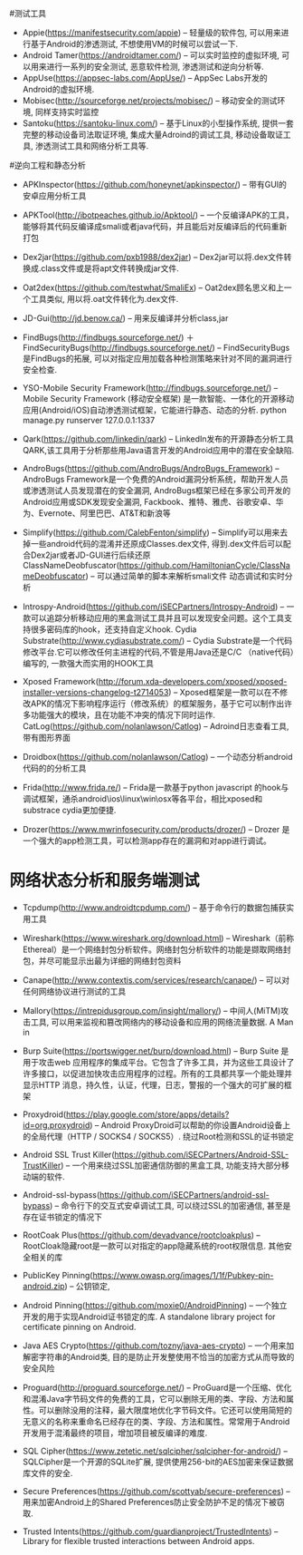 #测试工具

- Appie(https://manifestsecurity.com/appie) – 轻量级的软件包, 可以用来进行基于Android的渗透测试, 不想使用VM的时候可以尝试一下.
- Android Tamer(https://androidtamer.com/) – 可以实时监控的虚拟环境, 可以用来进行一系列的安全测试, 恶意软件检测, 渗透测试和逆向分析等.
- AppUse(https://appsec-labs.com/AppUse/) – AppSec Labs开发的Android的虚拟环境.
- Mobisec(http://sourceforge.net/projects/mobisec/) – 移动安全的测试环境, 同样支持实时监控
- Santoku(https://santoku-linux.com/) – 基于Linux的小型操作系统, 提供一套完整的移动设备司法取证环境, 集成大量Adroind的调试工具, 移动设备取证工具, 渗透测试工具和网络分析工具等.

#逆向工程和静态分析

- APKInspector(https://github.com/honeynet/apkinspector/) – 带有GUI的安卓应用分析工具
- APKTool(http://ibotpeaches.github.io/Apktool/) – 一个反编译APK的工具，能够将其代码反编译成smali或者java代码，并且能后对反编译后的代码重新打包
- Dex2jar(https://github.com/pxb1988/dex2jar) – Dex2jar可以将.dex文件转换成.class文件或是将apt文件转换成jar文件.
- Oat2dex(https://github.com/testwhat/SmaliEx) – Oat2dex顾名思义和上一个工具类似, 用以将.oat文件转化为.dex文件.
- JD-Gui(http://jd.benow.ca/) – 用来反编译并分析class,jar
- FindBugs(http://findbugs.sourceforge.net/) ＋ FindSecurityBugs(http://findbugs.sourceforge.net/) – FindSecurityBugs是FindBugs的拓展, 可以对指定应用加载各种检测策略来针对不同的漏洞进行安全检查.
- YSO-Mobile Security Framework(http://findbugs.sourceforge.net/) – Mobile Security Framework (移动安全框架) 是一款智能、一体化的开源移动应用(Android/iOS)自动渗透测试框架，它能进行静态、动态的分析.
python manage.py runserver 127.0.0.1:1337
- Qark(https://github.com/linkedin/qark) – LinkedIn发布的开源静态分析工具QARK,该工具用于分析那些用Java语言开发的Android应用中的潜在安全缺陷.
- AndroBugs(https://github.com/AndroBugs/AndroBugs_Framework) – AndroBugs Framework是一个免费的Android漏洞分析系统，帮助开发人员或渗透测试人员发现潜在的安全漏洞, AndroBugs框架已经在多家公司开发的Android应用或SDK发现安全漏洞, Fackbook、推特、雅虎、谷歌安卓、华为、Evernote、阿里巴巴、AT&T和新浪等
- Simplify(https://github.com/CalebFenton/simplify) – Simplify可以用来去掉一些android代码的混淆并还原成Classes.dex文件, 得到.dex文件后可以配合Dex2jar或者JD-GUI进行后续还原
ClassNameDeobfuscator(https://github.com/HamiltonianCycle/ClassNameDeobfuscator) – 可以通过简单的脚本来解析smali文件
动态调试和实时分析

- Introspy-Android(https://github.com/iSECPartners/Introspy-Android) – 一款可以追踪分析移动应用的黑盒测试工具并且可以发现安全问题。这个工具支持很多密码库的hook，还支持自定义hook.
Cydia Substrate(http://www.cydiasubstrate.com/) – Cydia Substrate是一个代码修改平台.它可以修改任何主进程的代码,不管是用Java还是C/C （native代码）编写的, 一款强大而实用的HOOK工具
- Xposed Framework(http://forum.xda-developers.com/xposed/xposed-installer-versions-changelog-t2714053) – Xposed框架是一款可以在不修改APK的情况下影响程序运行（修改系统）的框架服务，基于它可以制作出许多功能强大的模块，且在功能不冲突的情况下同时运作.
CatLog(https://github.com/nolanlawson/Catlog) – Adroind日志查看工具, 带有图形界面
- Droidbox(https://github.com/nolanlawson/Catlog) – 一个动态分析android代码的的分析工具
- Frida(http://www.frida.re/) – Frida是一款基于python javascript 的hook与调试框架，通杀android\ios\linux\win\osx等各平台，相比xposed和substrace cydia更加便捷.
- Drozer(https://www.mwrinfosecurity.com/products/drozer/) – Drozer 是一个强大的app检测工具，可以检测app存在的漏洞和对app进行调试。

# 网络状态分析和服务端测试

- Tcpdump(http://www.androidtcpdump.com/) – 基于命令行的数据包捕获实用工具
- Wireshark(https://www.wireshark.org/download.html) – Wireshark（前称Ethereal）是一个网络封包分析软件。网络封包分析软件的功能是撷取网络封包，并尽可能显示出最为详细的网络封包资料
- Canape(http://www.contextis.com/services/research/canape/) – 可以对任何网络协议进行测试的工具
- Mallory(https://intrepidusgroup.com/insight/mallory/) – 中间人(MiTM)攻击工具, 可以用来监视和篡改网络内的移动设备和应用的网络流量数据. A Man in
- Burp Suite(https://portswigger.net/burp/download.html) – Burp Suite 是用于攻击web 应用程序的集成平台。它包含了许多工具，并为这些工具设计了许多接口，以促进加快攻击应用程序的过程。所有的工具都共享一个能处理并显示HTTP 消息，持久性，认证，代理，日志，警报的一个强大的可扩展的框架
- Proxydroid(https://play.google.com/store/apps/details?id=org.proxydroid) – Android ProxyDroid可以帮助的你设置Android设备上的全局代理（HTTP / SOCKS4 / SOCKS5）.
绕过Root检测和SSL的证书锁定

- Android SSL Trust Killer(https://github.com/iSECPartners/Android-SSL-TrustKiller) – 一个用来绕过SSL加密通信防御的黑盒工具, 功能支持大部分移动端的软件.
- Android-ssl-bypass(https://github.com/iSECPartners/android-ssl-bypass) – 命令行下的交互式安卓调试工具, 可以绕过SSL的加密通信, 甚至是存在证书锁定的情况下
- RootCoak Plus(https://github.com/devadvance/rootcloakplus) – RootCloak隐藏root是一款可以对指定的app隐藏系统的root权限信息.
其他安全相关的库

- PublicKey Pinning(https://www.owasp.org/images/1/1f/Pubkey-pin-android.zip) – 公钥锁定,
- Android Pinning(https://github.com/moxie0/AndroidPinning) – 一个独立开发的用于实现Android证书锁定的库. A standalone library project for certificate pinning on Android.
- Java AES Crypto(https://github.com/tozny/java-aes-crypto) – 一个用来加解密字符串的Android类, 目的是防止开发整使用不恰当的加密方式从而导致的安全风险
- Proguard(http://proguard.sourceforge.net/) – ProGuard是一个压缩、优化和混淆Java字节码文件的免费的工具，它可以删除无用的类、字段、方法和属性。可以删除没用的注释，最大限度地优化字节码文件。它还可以使用简短的无意义的名称来重命名已经存在的类、字段、方法和属性。常常用于Android开发用于混淆最终的项目，增加项目被反编译的难度.
- SQL Cipher(https://www.zetetic.net/sqlcipher/sqlcipher-for-android/) – SQLCipher是一个开源的SQLite扩展, 提供使用256-bit的AES加密来保证数据库文件的安全.
- Secure Preferences(https://github.com/scottyab/secure-preferences) – 用来加密Android上的Shared Preferences防止安全防护不足的情况下被窃取.
- Trusted Intents(https://github.com/guardianproject/TrustedIntents) – Library for flexible trusted interactions between Android apps.

